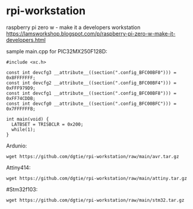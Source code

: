 # rpi-workstation
raspberry pi zero w - make it a developers workstation<br>
https://lamsworkshop.blogspot.com/p/raspberry-pi-zero-w-make-it-developers.html

sample main.cpp for PIC32MX250F128D:
```
#include <xc.h>

const int devcfg3 __attribute__((section(".config_BFC00BF0"))) = 0x8FFFFFFF;
const int devcfg2 __attribute__((section(".config_BFC00BF4"))) = 0xFFF979D9;
const int devcfg1 __attribute__((section(".config_BFC00BF8"))) = 0xFF74CDDB;
const int devcfg0 __attribute__((section(".config_BFC00BFC"))) = 0x7FFFFFFB;

int main(void) {
  LATBSET = TRISBCLR = 0x200;
  while(1);
}
```

Ardunio:
```
wget https://github.com/dgtie/rpi-workstation/raw/main/avr.tar.gz
```
Attiny414:
```
wget https://github.com/dgtie/rpi-workstation/raw/main/attiny.tar.gz
```
#Stm32f103:
```
wget https://github.com/dgtie/rpi-workstation/raw/main/stm32.tar.gz
```
